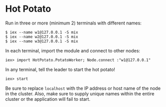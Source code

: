Hot Potato
==========

Run in three or more (minimum 2) terminals with different names:

    $ iex --name w1@127.0.0.1 -S mix
    $ iex --name w2@127.0.0.1 -S mix
    $ iex --name w3@127.0.0.1 -S mix

In each terminal, import the module and connect to other nodes:

    iex> import HotPotato.PotatoWorker; Node.connect :"w1@127.0.0.1"

In any terminal, tell the leader to start the hot potato!

    iex> start

Be sure to replace `localhost` with the IP address or host name of the node in the cluster. Also, make sure to supply unique names within the entire cluster or the application will fail to start.
